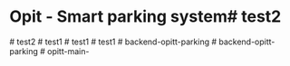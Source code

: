 # Opit - Smart parking system#   t e s t 2  
 #   t e s t 2  
 #   t e s t 1  
 #   t e s t 1  
 #   t e s t 1  
 #   b a c k e n d - o p i t t - p a r k i n g  
 #   b a c k e n d - o p i t t - p a r k i n g  
 #   o p i t t - m a i n -  
 